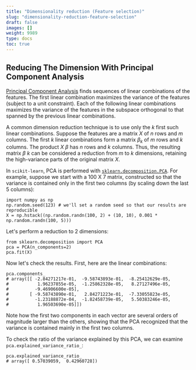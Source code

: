 ```yaml
---
title: "Dimensionality reduction (Feature selection)"
slug: "dimensionality-reduction-feature-selection"
draft: false
images: []
weight: 9989
type: docs
toc: true
---
```


## Reducing The Dimension With Principal Component Analysis
[Principal Component Analysis](https://en.wikipedia.org/wiki/Dimensionality_reduction#Principal_component_analysis) finds sequences of linear combinations of the features. The first linear combination maximizes the variance of the features (subject to a unit constraint). Each of the following linear combinations maximizes the variance of the features in the subspace orthogonal to that spanned by the previous linear combinations. 

A common dimension reduction technique is to use only the *k* first such linear combinations. Suppose the features are a matrix *X* of *n* rows and *m* columns. The first *k* linear combinations form a matrix *&beta;<sub>k</sub>* of *m* rows and *k* columns. The product *X &beta;* has *n* rows and *k* columns. Thus, the resulting matrix *&beta; k* can be considered a reduction from *m* to *k* dimensions, retaining the high-variance parts of the original matrix *X*.

In `scikit-learn`, PCA is performed with [`sklearn.decomposition.PCA`](http://scikit-learn.org/stable/modules/generated/sklearn.decomposition.PCA.html#sklearn.decomposition.PCA). For example, suppose we start with a 100 X 7 matrix, constructed so that the variance is contained only in the first two columns (by scaling down the last 5 columns):

    import numpy as np
    np.random.seed(123) # we'll set a random seed so that our results are reproducible
    X = np.hstack((np.random.randn(100, 2) + (10, 10), 0.001 * np.random.randn(100, 5)))

Let's perform a reduction to 2 dimensions:

    from sklearn.decomposition import PCA
    pca = PCA(n_components=2)
    pca.fit(X)

Now let's check the results. First, here are the linear combinations: 

    pca.components_
    # array([[ -2.84271217e-01,  -9.58743893e-01,  -8.25412629e-05,
    #           1.96237855e-05,  -1.25862328e-05,   8.27127496e-05,
    #          -9.46906600e-05],
    #        [ -9.58743890e-01,   2.84271223e-01,  -7.33055823e-05,
    #          -1.23188872e-04,  -1.82458739e-05,   5.50383246e-05,
    #           1.96503690e-05]])

Note how the first two components in each vector are several orders of magnitude larger than the others, showing that the PCA recognized that the variance is contained mainly in the first two columns.

To check the ratio of the variance explained by this PCA, we can examine `pca.explained_variance_ratio_`:

    pca.explained_variance_ratio_
    # array([ 0.57039059,  0.42960728])

